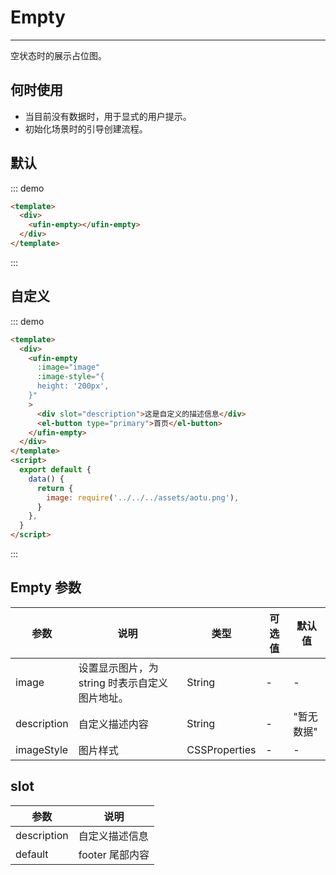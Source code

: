 # Empty

---

空状态时的展示占位图。

## 何时使用

- 当目前没有数据时，用于显式的用户提示。
- 初始化场景时的引导创建流程。

## 默认

::: demo

```html
<template>
  <div>
    <ufin-empty></ufin-empty>
  </div>
</template>
```

:::

## 自定义

::: demo

```html
<template>
  <div>
    <ufin-empty
      :image="image"
      :image-style="{
      height: '200px',
    }"
    >
      <div slot="description">这是自定义的描述信息</div>
      <el-button type="primary">首页</el-button>
    </ufin-empty>
  </div>
</template>
<script>
  export default {
    data() {
      return {
        image: require('../../../assets/aotu.png'),
      }
    },
  }
</script>
```

:::

## Empty 参数

| 参数        | 说明                                           | 类型          | 可选值 | 默认值     |
| ----------- | ---------------------------------------------- | ------------- | ------ | ---------- |
| image       | 设置显示图片，为 string 时表示自定义图片地址。 | String        | -      | -          |
| description | 自定义描述内容                                 | String        | -      | "暂无数据" |
| imageStyle  | 图片样式                                       | CSSProperties | -      | -          |

## slot

| 参数        | 说明            |
| ----------- | --------------- |
| description | 自定义描述信息  |
| default     | footer 尾部内容 |
